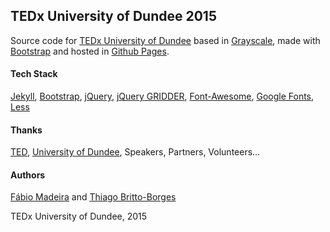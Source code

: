 ## TEDx University of Dundee 2015

Source code for [TEDx University of Dundee](http://www.tedxuod.co.uk) based in [Grayscale](http://startbootstrap.com/template-overviews/grayscale/), made with [Bootstrap](http://getbootstrap.com/) and hosted in [Github Pages](https://pages.github.com/).

#### Tech Stack
[Jekyll](http://jekyllrb.com/), [Bootstrap](http://getbootstrap.com/), [jQuery](https://jquery.com/), [jQuery GRIDDER](https://github.com/oriongunning/gridder), [Font-Awesome](http://fortawesome.github.io/Font-Awesome/), [Google Fonts](http://www.google.com/fonts), [Less](http://lesscss.org/)

#### Thanks

[TED](http://www.ted.com/), [University of Dundee](http://www.dundee.ac.uk/), Speakers, Partners, Volunteers...

#### Authors 
[Fábio Madeira](https://twitter.com/biomadeira) and 
[Thiago Britto-Borges](https://twitter.com/tbrittoborges)

TEDx University of Dundee, 2015